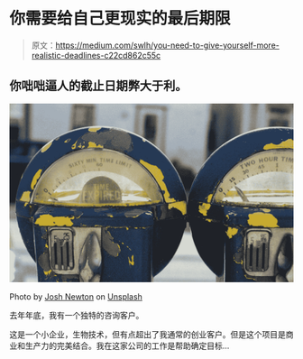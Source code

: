 # 你需要给自己更现实的最后期限

> 原文：<https://medium.com/swlh/you-need-to-give-yourself-more-realistic-deadlines-c22cd862c55c>

## 你咄咄逼人的截止日期弊大于利。

![](img/202dde97f5bb3e94ab068e58bc97f9ba.png)

Photo by [Josh Newton](https://unsplash.com/photos/5D9SyUI3wHU?utm_source=unsplash&utm_medium=referral&utm_content=creditCopyText) on [Unsplash](https://unsplash.com/search/photos/time?utm_source=unsplash&utm_medium=referral&utm_content=creditCopyText)

去年年底，我有一个独特的咨询客户。

这是一个小企业，生物技术，但有点超出了我通常的创业客户。但是这个项目是商业和生产力的完美结合。我在这家公司的工作是帮助确定目标…
